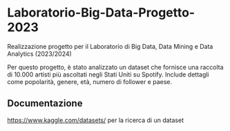 # Laboratorio-Big-Data-Progetto-2023
Realizzazione progetto per il Laboratorio di Big Data, Data Mining e Data Analytics (2023/2024)

Per questo progetto, è stato analizzato un dataset che fornisce una raccolta di 10.000 artisti più ascoltati negli Stati Uniti su Spotify. 
Include dettagli come popolarità, genere, età, numero di follower e paese.



## Documentazione
https://www.kaggle.com/datasets/ per la ricerca di un dataset 
